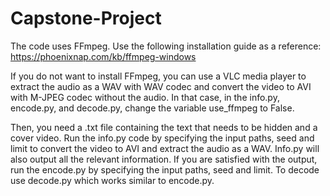 # Capstone-Project
 
The code uses FFmpeg. Use the following installation guide as a reference: https://phoenixnap.com/kb/ffmpeg-windows

If you do not want to install FFmpeg, you can use a VLC media player to extract the audio as a WAV with WAV codec and convert the video to AVI with M-JPEG codec without the audio. In that case, in the info.py, encode.py, and decode.py, change the variable use_ffmpeg to False.

Then, you need a .txt file containing the text that needs to be hidden and a cover video. Run the info.py code by specifying the input paths, seed and limit to convert the video to AVI and extract the audio as a WAV. Info.py will also output all the relevant information. If you are satisfied with the output, run the encode.py by specifying the input paths, seed and limit. To decode use decode.py which works similar to encode.py. 